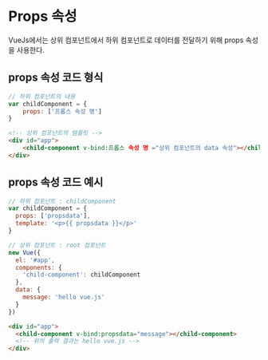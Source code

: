 # Props 속성

VueJs에서는 상위 컴포넌트에서 하위 컴포넌트로 데이터를 전달하기 위해 props 속성을 사용한다.

## props 속성 코드 형식
```js
// 하위 컴포넌트의 내용
var childComponent = {
    props: ['프롭스 속성 명']
}
```

```html
<!-- 상위 컴포넌트의 템플릿 -->
<div id="app">
    <child-component v-bind:프롭스 속성 명 ="상위 컴포넌트의 data 속성"></child-component>
</div>
```

## props 속성 코드 예시
```js
// 하위 컴포넌트 : childComponent
var childComponent = {
  props: ['propsdata'],
  template: '<p>{{ propsdata }}</p>'
}

// 상위 컴포넌트 : root 컴포넌트
new Vue({
  el: '#app',
  components: {
    'child-component': childComponent
  },
  data: {
    message: 'hello vue.js'
  }
})
```

```html
<div id="app">
  <child-component v-bind:propsdata="message"></child-component>
  <!-- 위의 출력 결과는 hello vue.js -->
</div>
```
